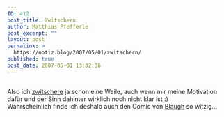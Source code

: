 ```yaml
---
ID: 412
post_title: Zwitschern
author: Matthias Pfefferle
post_excerpt: ""
layout: post
permalink: >
  https://notiz.blog/2007/05/01/zwitschern/
published: true
post_date: 2007-05-01 13:32:36
---
```

<!-- wp:image {"id":17578,"align":"center","linkDestination":"custom"} -->
<div class="wp-block-image"><figure class="aligncenter"><a href="https://web.archive.org/web/20080323030034/http://blaugh.com/2007/03/22/are-you-a-twitter-ninja"><img src="https://notiz.blog/wp-content/uploads/2007/05/070322_twittering_ninja.gif" alt="" class="wp-image-17578"/></a></figure></div>
<!-- /wp:image -->

<!-- wp:paragraph -->
<p>Also ich <a href="http://twitter.com/pfefferle">zwitschere</a> ja schon eine Weile, auch wenn mir meine Motivation dafür und der Sinn dahinter wirklich noch nicht klar ist :)<br/>Wahrscheinlich finde ich deshalb auch den Comic von <a href="http://blaugh.com/">Blaugh</a> so witzig...</p>
<!-- /wp:paragraph -->